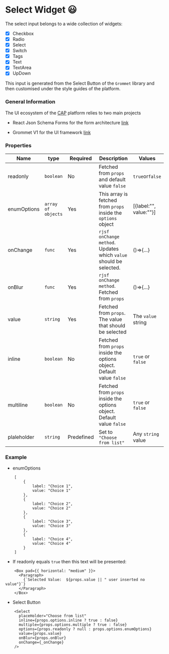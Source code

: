 # Select Widget :smiley:

The select input belongs to a wide collection of widgets:

- [x] Checkbox
- [x] Radio
- [x] Select
- [x] Switch
- [x] Tags
- [x] Text
- [x] TextArea
- [x] UpDown

This input is generated from the Select Button of the `Grommet` library and then customised under the style guides of the platform.

### General Information

The UI ecosystem of the [CAP](https://github.com/cernanalysispreservation/analysispreservation.cern.ch) platform relies to two main projects

- React Json Schema Forms for the form architecture [link](https://github.com/rjsf-team/react-jsonschema-form)

* Grommet V1 for the UI framework [link](https://github.com/grommet/grommet/tree/v1)

### Properties

| Name        | type               | Required   | Description                                                           | Values                 |
| ----------- | ------------------ | ---------- | --------------------------------------------------------------------- | ---------------------- |
| readonly    | `boolean`          | No         | Fetched from `props` and default value `false`                        | `true`or`false`        |
| enumOptions | `array of objects` | Yes        | This array is fetched from `props` inside the `options` object        | [{label:"", value:""}] |
| onChange    | `func`             | Yes        | `rjsf onChange method`. Updates which `value` should be selected.     | ()=>{...}              |
| onBlur      | `func`             | Yes        | `rjsf onChange method`. Fetched from `props`                          | ()=>{...}              |
| value       | `string`           | Yes        | Fetched from `props`. The value that should be selected               | The `value` string     |
| inline      | `boolean`          | No         | Fetched from `props` inside the options object. Default value `false` | `true` or `false`      |
| multiline   | `boolean`          | No         | Fetched from `props` inside the options object. Default value `false` | `true` or `false`      |
| plaleholder | `string`           | Predefined | Set to `"Choose from list"`                                           | Any `string` value     |

### Example

- enumOptions

```
    [
        {
            label: "Choice 1",
            value: "Choice 1"
        },
        {
            label: "Choice 2",
            value: "Choice 2"
        },
        {
            label: "Choice 3",
            value: "Choice 3"
        },
        {
            label: "Choice 4",
            value: "Choice 4"
        }
    ]
```

- If readonly equals `true` then this text will be presented:

```
    <Box pad={{ horizontal: "medium" }}>
      <Paragraph>
        {`Selected Value:  ${props.value || " user inserted no value"}`}
      </Paragraph>
    </Box>
```

- Select Button

```
    <Select
      placeHolder="Choose from list"
      inline={props.options.inline ? true : false}
      multiple={props.options.multiple ? true : false}
      options={props.readonly ? null : props.options.enumOptions}
      value={props.value}
      onBlur={props.onBlur}
      onChange={_onChange}
    />
```
